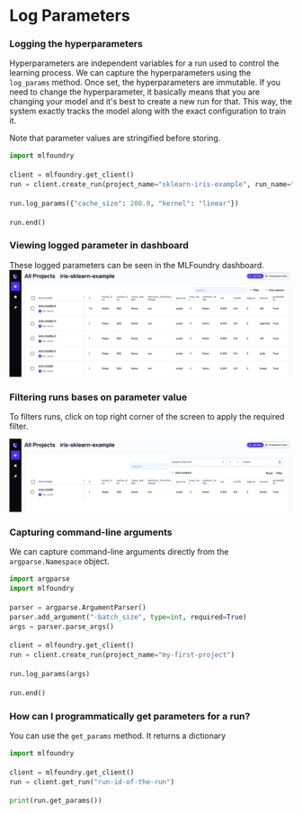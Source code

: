 # Log Parameters

### Logging the hyperparameters
Hyperparameters are independent variables for a run used to control the learning process. We can capture the hyperparameters using the `log_params` method.
Once set, the hyperparameters are immutable. If you need to change the hyperparameter, it basically means that you are changing your model and it's best to create a new run for that. This way, the system exactly tracks the model along with the exact configuration to train it.

Note that parameter values are stringified before storing.

```python
import mlfoundry

client = mlfoundry.get_client()
run = client.create_run(project_name="sklearn-iris-example", run_name="svm-model")

run.log_params({"cache_size": 200.0, "kernel": "linear"})

run.end()
```

### Viewing logged parameter in dashboard
These logged parameters can be seen in the MLFoundry dashboard. 
![Viewing Logged Parameters](../../assets/log-params.png)

### Filtering runs bases on parameter value

To filters runs, click on top right corner of the screen to apply the required filter.

![Filter based on parameter value](../../assets/filter-params.png)

### Capturing command-line arguments

We can capture command-line arguments directly from the `argparse.Namespace` object.


```python
import argparse
import mlfoundry

parser = argparse.ArgumentParser()
parser.add_argument("-batch_size", type=int, required=True)
args = parser.parse_args()

client = mlfoundry.get_client()
run = client.create_run(project_name="my-first-project")

run.log_params(args)

run.end()
```

### How can I programmatically get parameters for a run?

You can use the `get_params` method. It returns a dictionary

```python
import mlfoundry

client = mlfoundry.get_client()
run = client.get_run("run-id-of-the-run")

print(run.get_params())
```
